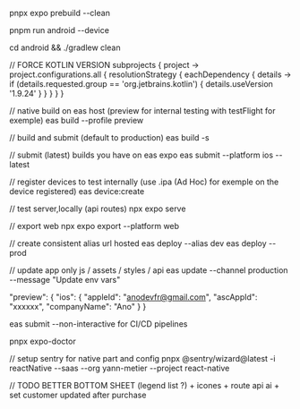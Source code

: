 pnpx expo prebuild --clean

pnpm run android --device

cd android && ./gradlew clean

// FORCE KOTLIN VERSION
subprojects { project ->
    project.configurations.all {
        resolutionStrategy {
            eachDependency { details ->
                if (details.requested.group == 'org.jetbrains.kotlin') {
                    details.useVersion '1.9.24'
                }
            }
        }
    }
}

// native build on eas host (preview for internal testing with testFlight for exemple)
eas build  --profile preview

// build and submit (default to production)
eas build -s

// submit (latest) builds you have on eas expo
eas submit --platform ios --latest

// register devices to test internally (use .ipa (Ad Hoc) for exemple on the device registered)
eas device:create



// test server,locally (api routes)
npx expo serve 

// export web
npx expo export --platform web

// create consistent alias url hosted
eas deploy --alias dev
eas deploy --prod

// update app only js / assets / styles / api
eas update --channel production --message "Update env vars"

"preview": {
			"ios": {
				"appleId": "anodevfr@gmail.com",
				"ascAppId": "xxxxxx",
				"companyName": "Ano"
			}
		}

eas submit --non-interactive for CI/CD pipelines

pnpx expo-doctor

// setup sentry for native part and config
pnpx @sentry/wizard@latest -i reactNative --saas --org yann-metier --project react-native

// TODO BETTER BOTTOM SHEET (legend list ?)  + icones + route api ai + set customer updated after purchase
